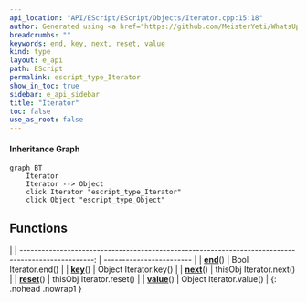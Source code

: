 ```yaml
---
api_location: "API/EScript/EScript/Objects/Iterator.cpp:15:18"
author: Generated using <a href="https://github.com/MeisterYeti/WhatsUpDoc">WhatsUpDoc</a>
breadcrumbs: ""
keywords: end, key, next, reset, value
kind: type
layout: e_api
path: EScript
permalink: escript_type_Iterator
show_in_toc: true
sidebar: e_api_sidebar
title: "Iterator"
toc: false
use_as_root: false
---
```


#### Inheritance Graph

```mermaid
graph BT
	Iterator
	Iterator --> Object
	click Iterator "escript_type_Iterator"
	click Object "escript_type_Object"
```

## Functions

|
| --------------------------------------------------------------------------------------------------: | ------------------------ | 
| **[end](classEScript_1_1Iterator#classEScript_1_1Iterator_1a287d6f533026d0394643fc6b2eb29219)**()   | Bool Iterator.end()      | 
| **[key](classEScript_1_1Iterator#classEScript_1_1Iterator_1a5505a1e0af494232455daf7fe487a8ec)**()   | Object Iterator.key()    | 
| **[next](classEScript_1_1Iterator#classEScript_1_1Iterator_1ab6fd313c7247309bac0d3857dee6c1c4)**()  | thisObj Iterator.next()  | 
| **[reset](classEScript_1_1Iterator#classEScript_1_1Iterator_1ae53c923e25ad0a039782930a530cba12)**() | thisObj Iterator.reset() | 
| **[value](classEScript_1_1Iterator#classEScript_1_1Iterator_1a0097b916482a156c7c45c8615d829100)**() | Object Iterator.value()  | 
{: .nohead .nowrap1 }

